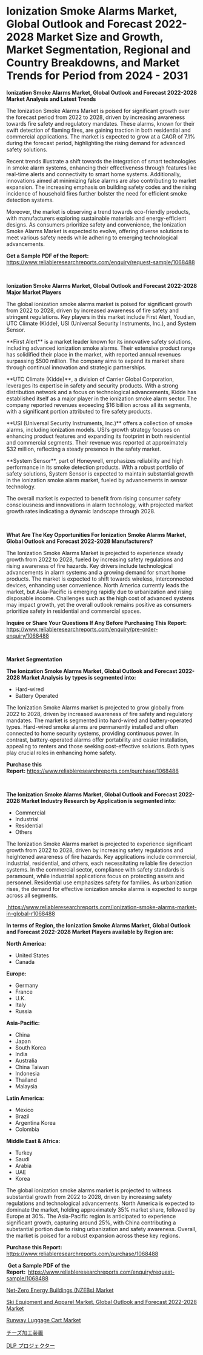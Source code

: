 <p><h1>Ionization Smoke Alarms Market, Global Outlook and Forecast 2022-2028 Market Size and Growth, Market Segmentation, Regional and Country Breakdowns, and Market Trends for Period from 2024 -  2031</h1></p><p><strong>Ionization Smoke Alarms Market, Global Outlook and Forecast 2022-2028 Market Analysis and Latest Trends</strong></p>
<p><p>The Ionization Smoke Alarms Market is poised for significant growth over the forecast period from 2022 to 2028, driven by increasing awareness towards fire safety and regulatory mandates. These alarms, known for their swift detection of flaming fires, are gaining traction in both residential and commercial applications. The market is expected to grow at a CAGR of 7.1% during the forecast period, highlighting the rising demand for advanced safety solutions.</p><p>Recent trends illustrate a shift towards the integration of smart technologies in smoke alarm systems, enhancing their effectiveness through features like real-time alerts and connectivity to smart home systems. Additionally, innovations aimed at minimizing false alarms are also contributing to market expansion. The increasing emphasis on building safety codes and the rising incidence of household fires further bolster the need for efficient smoke detection systems.</p><p>Moreover, the market is observing a trend towards eco-friendly products, with manufacturers exploring sustainable materials and energy-efficient designs. As consumers prioritize safety and convenience, the Ionization Smoke Alarms Market is expected to evolve, offering diverse solutions to meet various safety needs while adhering to emerging technological advancements.</p></p>
<p><strong>Get a Sample PDF of the Report:&nbsp;</strong> <a href="https://www.reliableresearchreports.com/enquiry/request-sample/1068488">https://www.reliableresearchreports.com/enquiry/request-sample/1068488</a></p>
<p>&nbsp;</p>
<p><strong>Ionization Smoke Alarms Market, Global Outlook and Forecast 2022-2028 Major Market Players</strong></p>
<p><p>The global ionization smoke alarms market is poised for significant growth from 2022 to 2028, driven by increased awareness of fire safety and stringent regulations. Key players in this market include First Alert, Youdian, UTC Climate (Kidde), USI (Universal Security Instruments, Inc.), and System Sensor.</p><p>**First Alert** is a market leader known for its innovative safety solutions, including advanced ionization smoke alarms. Their extensive product range has solidified their place in the market, with reported annual revenues surpassing $500 million. The company aims to expand its market share through continual innovation and strategic partnerships.</p><p>**UTC Climate (Kidde)**, a division of Carrier Global Corporation, leverages its expertise in safety and security products. With a strong distribution network and a focus on technological advancements, Kidde has established itself as a major player in the ionization smoke alarm sector. The company reported revenues exceeding $16 billion across all its segments, with a significant portion attributed to fire safety products.</p><p>**USI (Universal Security Instruments, Inc.)** offers a collection of smoke alarms, including ionization models. USI’s growth strategy focuses on enhancing product features and expanding its footprint in both residential and commercial segments. Their revenue was reported at approximately $32 million, reflecting a steady presence in the safety market.</p><p>**System Sensor**, part of Honeywell, emphasizes reliability and high performance in its smoke detection products. With a robust portfolio of safety solutions, System Sensor is expected to maintain substantial growth in the ionization smoke alarm market, fueled by advancements in sensor technology.</p><p>The overall market is expected to benefit from rising consumer safety consciousness and innovations in alarm technology, with projected market growth rates indicating a dynamic landscape through 2028.</p></p>
<p>&nbsp;</p>
<p><strong>What Are The Key Opportunities For Ionization Smoke Alarms Market, Global Outlook and Forecast 2022-2028 Manufacturers?</strong></p>
<p><p>The Ionization Smoke Alarms Market is projected to experience steady growth from 2022 to 2028, fueled by increasing safety regulations and rising awareness of fire hazards. Key drivers include technological advancements in alarm systems and a growing demand for smart home products. The market is expected to shift towards wireless, interconnected devices, enhancing user convenience. North America currently leads the market, but Asia-Pacific is emerging rapidly due to urbanization and rising disposable income. Challenges such as the high cost of advanced systems may impact growth, yet the overall outlook remains positive as consumers prioritize safety in residential and commercial spaces.</p></p>
<p><strong>Inquire or Share Your Questions If Any Before Purchasing This Report:</strong> <a href="https://www.reliableresearchreports.com/enquiry/pre-order-enquiry/1068488">https://www.reliableresearchreports.com/enquiry/pre-order-enquiry/1068488</a></p>
<p>&nbsp;</p>
<p><strong>Market Segmentation</strong></p>
<p><strong>The Ionization Smoke Alarms Market, Global Outlook and Forecast 2022-2028 Market Analysis by types is segmented into:</strong></p>
<p><ul><li>Hard-wired</li><li>Battery Operated</li></ul></p>
<p><p>The Ionization Smoke Alarms market is projected to grow globally from 2022 to 2028, driven by increased awareness of fire safety and regulatory mandates. The market is segmented into hard-wired and battery-operated types. Hard-wired smoke alarms are permanently installed and often connected to home security systems, providing continuous power. In contrast, battery-operated alarms offer portability and easier installation, appealing to renters and those seeking cost-effective solutions. Both types play crucial roles in enhancing home safety.</p></p>
<p><strong>Purchase this Report:&nbsp;</strong><a href="https://www.reliableresearchreports.com/purchase/1068488">https://www.reliableresearchreports.com/purchase/1068488</a></p>
<p>&nbsp;</p>
<p><strong>The Ionization Smoke Alarms Market, Global Outlook and Forecast 2022-2028 Market Industry Research by Application is segmented into:</strong></p>
<p><ul><li>Commercial</li><li>Industrial</li><li>Residential</li><li>Others</li></ul></p>
<p><p>The Ionization Smoke Alarms market is projected to experience significant growth from 2022 to 2028, driven by increasing safety regulations and heightened awareness of fire hazards. Key applications include commercial, industrial, residential, and others, each necessitating reliable fire detection systems. In the commercial sector, compliance with safety standards is paramount, while industrial applications focus on protecting assets and personnel. Residential use emphasizes safety for families. As urbanization rises, the demand for effective ionization smoke alarms is expected to surge across all segments.</p></p>
<p><a href="https://www.reliableresearchreports.com/ionization-smoke-alarms-market-in-global-r1068488">&nbsp;https://www.reliableresearchreports.com/ionization-smoke-alarms-market-in-global-r1068488</a></p>
<p><strong>In terms of Region, the Ionization Smoke Alarms Market, Global Outlook and Forecast 2022-2028 Market Players available by Region are:</strong></p>
<p>
    <p> <strong> North America: </strong>
        <ul>
            <li>United States</li>
            <li>Canada</li>
        </ul>
        </p> 
    <p> <strong> Europe: </strong>
        <ul>
            <li>Germany</li>
            <li>France</li>
            <li>U.K.</li>
            <li>Italy</li>
            <li>Russia</li>
        </ul>
        </p> 
    <p> <strong> Asia-Pacific: </strong>
        <ul>
            <li>China</li>
            <li>Japan</li>
            <li>South Korea</li>
            <li>India</li>
            <li>Australia</li>
            <li>China Taiwan</li>
            <li>Indonesia</li>
            <li>Thailand</li>
            <li>Malaysia</li>
        </ul>
        </p> 
    <p> <strong> Latin America: </strong>
        <ul>
            <li>Mexico</li>
            <li>Brazil</li>
            <li>Argentina Korea</li>
            <li>Colombia</li>
        </ul>
        </p> 
    <p> <strong> Middle East & Africa: </strong>
        <ul>
            <li>Turkey</li>
            <li>Saudi</li>
            <li>Arabia</li>
            <li>UAE</li>
            <li>Korea</li>
        </ul>
    </p>
    </p>
<p><p>The global ionization smoke alarms market is projected to witness substantial growth from 2022 to 2028, driven by increasing safety regulations and technological advancements. North America is expected to dominate the market, holding approximately 35% market share, followed by Europe at 30%. The Asia-Pacific region is anticipated to experience significant growth, capturing around 25%, with China contributing a substantial portion due to rising urbanization and safety awareness. Overall, the market is poised for a robust expansion across these key regions.</p></p>
<p><strong>Purchase this Report: </strong><a href="https://www.reliableresearchreports.com/purchase/1068488">https://www.reliableresearchreports.com/purchase/1068488</a></p>
<p>&nbsp;<strong>Get a Sample PDF of the Report:&nbsp;&nbsp;</strong><a href="https://www.reliableresearchreports.com/enquiry/request-sample/1068488">https://www.reliableresearchreports.com/enquiry/request-sample/1068488</a></p>
<p><strong></strong></p>
<p><p><a href="https://medium.com/@crystalwastonh89/net-zero-energy-buildings-nzebs-market-size-by-type-lighting-walls-roofs-hvac-systems-others-53ac5e8e2027">Net-Zero Energy Buildings (NZEBs) Market</a></p><p><a href="https://github.com/AKSHATREPORTPRIME/Market-Research-Report-List-6/blob/main/ski-equipment-and-apparel-market-global-outlook-and-forecast-2022-2028-market.md">Ski Equipment and Apparel Market, Global Outlook and Forecast 2022-2028 Market</a></p><p><a href="https://issuu.com/reportprime-2/docs/runway-luggage-cart-market-size-203_dd68ff3d8a122a">Runway Luggage Cart Market</a></p><p><a href="https://medium.com/@rosaleen41t7a/%E3%82%B0%E3%83%AD%E3%83%BC%E3%83%90%E3%83%AB%E3%83%81%E3%83%BC%E3%82%BA%E5%8A%A0%E5%B7%A5%E6%A9%9F%E5%99%A8%E5%B8%82%E5%A0%B4-%E3%82%A2%E3%83%97%E3%83%AA%E3%82%B1%E3%83%BC%E3%82%B7%E3%83%A7%E3%83%B3-%E6%9C%80%E7%B5%82%E7%94%A8%E9%80%94%E7%94%A3%E6%A5%AD-%E7%A8%AE%E9%A1%9E-%E6%A9%9F%E5%99%A8-%E5%9C%B0%E5%9F%9F%E3%81%AB%E7%84%A6%E7%82%B9%E3%82%92%E5%BD%93%E3%81%A6%E3%81%9F%E5%88%86%E6%9E%90%E3%81%A8%E4%BA%88%E6%B8%AC-2024%E5%B9%B4-2031%E5%B9%B4-04443e78303d">チーズ加工装置</a></p><p><a href="https://medium.com/@maudabbott7/%E3%82%B0%E3%83%AD%E3%83%BC%E3%83%90%E3%83%ABdlp%E3%83%97%E3%83%AD%E3%82%B8%E3%82%A7%E3%82%AF%E3%82%BF%E3%83%BC%E3%83%9E%E3%83%BC%E3%82%B1%E3%83%83%E3%83%88-%E3%83%88%E3%83%AC%E3%83%B3%E3%83%89-%E4%BA%88%E6%B8%AC-%E3%81%8A%E3%82%88%E3%81%B3%E5%B8%82%E5%A0%B4%E6%88%A6%E7%95%A5%E5%88%86%E6%9E%90-2024-2031-da05cbbc209b">DLP プロジェクター</a></p></p>